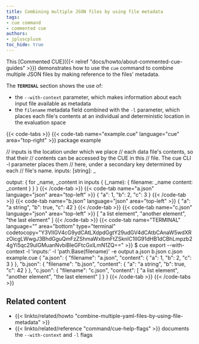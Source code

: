 ```yaml
---
title: Combining multiple JSON files by using file metadata
tags:
- cue command
- commented cue
authors:
- jpluscplusm
toc_hide: true
---
```


This [Commented CUE]({{< relref "docs/howto/about-commented-cue-guides" >}})
demonstrates how to use the `cue` command to combine multiple JSON files by
making reference to the files' metadata.

<!--more-->

The **`TERMINAL`** section shows the use of:
- the `--with-context` parameter, which makes information about each input file
  available as metadata
- the `filename` metadata field combined with the `-l` parameter, which places
  each file's contents at an individual and deterministic location in the
  evaluation space

{{< code-tabs >}}
{{< code-tab name="example.cue" language="cue" area="top-right" >}}
package example

// inputs is the location under which we place
// each data file's contents, so that their
// contents can be accessed by the CUE in this
// file. The cue CLI -l parameter places them
// here, under a secondary key determined by each
// file's name.
inputs: [string]: _

output: {
	for _name, _content in inputs {
		(_name): {
			filename: _name
			content:  _content
		}
	}
}
{{< /code-tab >}}
{{< code-tab name="a.json" language="json" area="top-left" >}}
{
    "a": 1,
    "b": 2,
    "c": 3
}
{{< /code-tab >}}
{{< code-tab name="b.json" language="json" area="top-left" >}}
{
    "a": "a string",
    "b": true,
    "c": 42
}
{{< /code-tab >}}
{{< code-tab name="c.json" language="json" area="top-left" >}}
[
    "a list element",
    "another element",
    "the last element"
]
{{< /code-tab >}}
{{< code-tab name="TERMINAL" language="" area="bottom" type="terminal" codetocopy="Y3VlIGV4cG9ydCAtLXdpdGgtY29udGV4dCAtbCAnaW5wdXRzOicgLWwgJ3BhdGguQmFzZShmaWxlbmFtZSknIC1lIG91dHB1dCBhLmpzb24gYi5qc29uIGMuanNvbiBleGFtcGxlLmN1ZQ==" >}}
$ cue export --with-context -l 'inputs:' -l 'path.Base(filename)' -e output a.json b.json c.json example.cue
{
    "a.json": {
        "filename": "a.json",
        "content": {
            "a": 1,
            "b": 2,
            "c": 3
        }
    },
    "b.json": {
        "filename": "b.json",
        "content": {
            "a": "a string",
            "b": true,
            "c": 42
        }
    },
    "c.json": {
        "filename": "c.json",
        "content": [
            "a list element",
            "another element",
            "the last element"
        ]
    }
}
{{< /code-tab >}}
{{< /code-tabs >}}

## Related content

- {{< linkto/related/howto "combine-multiple-yaml-files-by-using-file-metadata" >}}
- {{< linkto/related/reference "command/cue-help-flags" >}}
  documents the `--with-context` and `-l` flags
